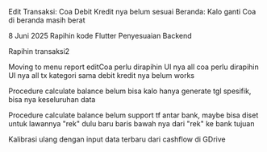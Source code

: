 Edit Transaksi: Coa Debit Kredit nya belum sesuai
Beranda: Kalo ganti Coa di beranda masih berat


8 Juni 2025
Rapihin kode Flutter
Penyesuaian Backend

Rapihin transaksi2

Moving to menu report
editCoa perlu dirapihin UI nya
all coa perlu dirapihin UI nya
all tx kategori sama debit kredit nya belum works


Procedure calculate balance belum bisa kalo hanya generate tgl spesifik, bisa nya keseluruhan data

Procedure calculate balance belum support tf antar bank, maybe bisa diset untuk lawannya "rek" dulu baru baris bawah nya dari "rek" ke bank tujuan

Kalibrasi ulang dengan input data terbaru dari cashflow di GDrive